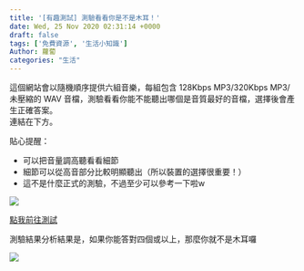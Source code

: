 ```yaml
---
title: '[有趣測試] 測驗看看你是不是木耳！'
date: Wed, 25 Nov 2020 02:31:14 +0000
draft: false
tags: ['免費資源', '生活小知識']
Author: 蘿蔔
categories: "生活"
---
```


這個網站會以隨機順序提供六組音樂，每組包含 128Kbps MP3/320Kbps MP3/ 未壓縮的 WAV 音檔，測驗看看你能不能聽出哪個是音質最好的音檔，選擇後會產生正確答案。  
連結在下方。

貼心提醒：  
- 可以把音量調高聽看看細節  
- 細節可以從高音部分比較明顯聽出（所以裝置的選擇很重要！）  
- 這不是什麼正式的測驗，不過至少可以參考一下啦w

![](https://static-a1.steveyi.net/media/blog/2020112501583221.png)

[點我前往測試](https://www.npr.org/sections/therecord/2015/06/02/411473508/how-well-can-you-hear-audio-quality)

測驗結果分析結果是，如果你能答對四個或以上，那麼你就不是木耳囉

![](https://static-a1.steveyi.net/media/blog/2020112501563810.jpg)
